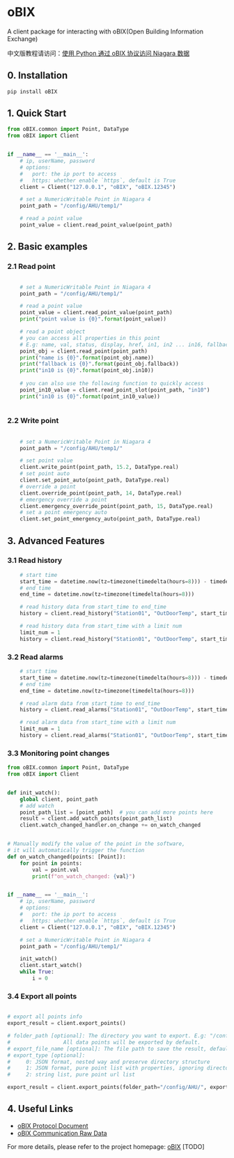 # oBIX

A client package for interacting with oBIX(Open Building Information Exchange)

中文版教程请访问：[使用 Python 通过 oBIX 协议访问 Niagara 数据](https://www.cnblogs.com/IUpdatable/p/14052867.html)

## 0. Installation


```bash
pip install oBIX
```


## 1. Quick Start
```Python
from oBIX.common import Point, DataType
from oBIX import Client


if __name__ == '__main__':
    # ip, userName, password
    # options:
    #   port: the ip port to access
    #   https: whether enable `https`, default is True
    client = Client("127.0.0.1", "oBIX", "oBIX.12345")

    # set a NumericWritable Point in Niagara 4
    point_path = "/config/AHU/temp1/"

    # read a point value
    point_value = client.read_point_value(point_path)

```
## 2. Basic examples
### 2.1 Read point

```python

    # set a NumericWritable Point in Niagara 4
    point_path = "/config/AHU/temp1/"

    # read a point value
    point_value = client.read_point_value(point_path)
    print("point value is {0}".format(point_value))

    # read a point object
    # you can access all properties in this point
    # E.g: name, val, status, display, href, in1, in2 ... in16, fallback, out
    point_obj = client.read_point(point_path)
    print("name is {0}".format(point_obj.name))
    print("fallback is {0}".format(point_obj.fallback))
    print("in10 is {0}".format(point_obj.in10))
    
    # you can also use the following function to quickly access
    point_in10_value = client.read_point_slot(point_path, "in10")
    print("in10 is {0}".format(point_in10_value))
    
```

### 2.2 Write point

```python
    
    # set a NumericWritable Point in Niagara 4
    point_path = "/config/AHU/temp1/"

    # set point value
    client.write_point(point_path, 15.2, DataType.real)
    # set point auto
    client.set_point_auto(point_path, DataType.real)
    # override a point
    client.override_point(point_path, 14, DataType.real)
    # emergency override a point
    client.emergency_override_point(point_path, 15, DataType.real)
    # set a point emergency auto
    client.set_point_emergency_auto(point_path, DataType.real)

```

## 3. Advanced Features
### 3.1 Read history
```Python
    # start time
    start_time = datetime.now(tz=timezone(timedelta(hours=8))) - timedelta(minutes=10)
    # end time
    end_time = datetime.now(tz=timezone(timedelta(hours=8)))

    # read history data from start_time to end_time
    history = client.read_history("Station01", "OutDoorTemp", start_time, end_time)

    # read history data from start_time with a limit num
    limit_num = 1
    history = client.read_history("Station01", "OutDoorTemp", start_time=start_time, limit=limit_num)
```
### 3.2 Read alarms
```Python
    # start time
    start_time = datetime.now(tz=timezone(timedelta(hours=8))) - timedelta(minutes=10)
    # end time
    end_time = datetime.now(tz=timezone(timedelta(hours=8)))

    # read alarm data from start_time to end_time
    history = client.read_alarms("Station01", "OutDoorTemp", start_time, end_time)

    # read alarm data from start_time with a limit num
    limit_num = 1
    history = client.read_alarms("Station01", "OutDoorTemp", start_time=start_time, limit=limit_num)
```
### 3.3 Monitoring point changes
```python
from oBIX.common import Point, DataType
from oBIX import Client


def init_watch():
    global client, point_path
    # add watch
    point_path_list = [point_path]  # you can add more points here
    result = client.add_watch_points(point_path_list)
    client.watch_changed_handler.on_change += on_watch_changed


# Manually modify the value of the point in the software,
# it will automatically trigger the function
def on_watch_changed(points: [Point]):
    for point in points:
        val = point.val
        print(f"on_watch_changed: {val}")


if __name__ == '__main__':
    # ip, userName, password
    # options:
    #   port: the ip port to access
    #   https: whether enable `https`, default is True
    client = Client("127.0.0.1", "oBIX", "oBIX.12345")

    # set a NumericWritable Point in Niagara 4
    point_path = "/config/AHU/temp1/"

    init_watch()
    client.start_watch()
    while True:
        i = 0

```
### 3.4 Export all points

```python

# export all points info
export_result = client.export_points()

# folder_path [optional]: The directory you want to export. E.g: "/config/xxx/"
#                 All data points will be exported by default.
# export_file_name [optional]: The file path to save the result, default is "all_points.json"
# export_type [optional]:
#     0: JSON format, nested way and preserve directory structure
#     1: JSON format, pure point list with properties, ignoring directory structure
#     2: string list, pure point url list

export_result = client.export_points(folder_path="/config/AHU/", export_file_name="output.json", export_type=1)
```

## 4. Useful Links
* [oBIX Protocol Document](http://docs.oasis-open.org/obix/obix/v1.1/csprd01/obix-v1.1-csprd01.html)
* [oBIX Communication Raw Data](https://documenter.getpostman.com/view/1068428/S1LpaXea#intro)

For more details, please refer to the project homepage: [oBIX](https://github.com/IUpdatable/oBIX) [TODO]
